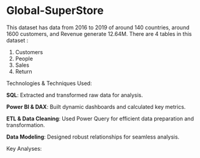# Global-SuperStore

This dataset has data from 2016 to 2019 of around 140 countries, around 1600 customers, and Revenue generate 12.64M.
There are 4 tables in this dataset : 
1. Customers
2. People
3. Sales
4. Return

Technologies & Techniques Used:

**SQL**: Extracted and transformed raw data for analysis.

**Power BI & DAX**: Built dynamic dashboards and calculated key metrics.

**ETL & Data Cleaning**: Used Power Query for efficient data preparation and transformation.

**Data Modeling**: Designed robust relationships for seamless analysis.

Key Analyses:
